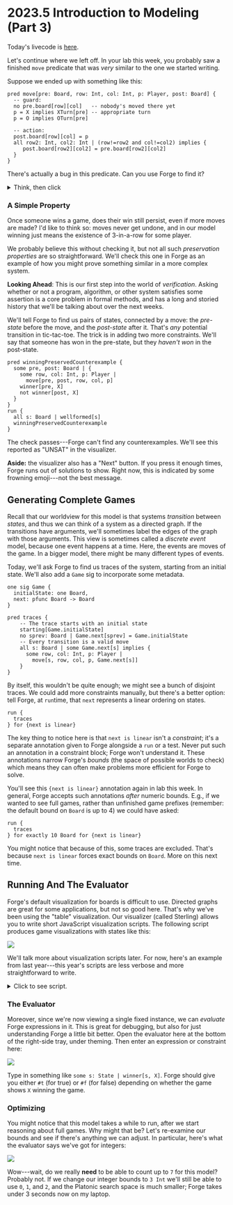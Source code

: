 # 2023.5 Introduction to Modeling (Part 3)

Today's livecode is [here](./intro_modeling_ttt_3_inclass.frg).

<!-- this is post-lab, so move is written, they have some experience with the model** -->

Let's continue where we left off. In your lab this week, you probably saw a finished `move` predicate that was _very_ similar to the one we started writing. 

Suppose we ended up with something like this:

```alloy
pred move[pre: Board, row: Int, col: Int, p: Player, post: Board] {
  -- guard:
  no pre.board[row][col]   -- nobody's moved there yet
  p = X implies XTurn[pre] -- appropriate turn
  p = O implies OTurn[pre]  
  
  -- action:
  post.board[row][col] = p
  all row2: Int, col2: Int | (row!=row2 and col!=col2) implies {        
     post.board[row2][col2] = pre.board[row2][col2]     
  }  
}
```

There's actually a bug in this predicate. Can you use Forge to find it? 

<details>
<summary>Think, then click</summary>
The `all row2...` formula says that for any board location where _both the row and column differ_ from the move's, the board remains the same. But is that what we really wanted? Suppose `X` moves at location `1`, `1`. Then of the 9 locations, which is actually protected?

|Row|Column|Protected?|
|---|------|----------|
|  0|     0|yes       |
|  0|     1|no (column 1 = column 1)|
|  0|     2|yes       |
|  1|     0|no (row 1 = row 1)|
|  1|     1|no (as intended)|
|  1|     2|no (row 1 = row 1)|
|  2|     0|yes       |
|  2|     1|no (column 1 = column 1)|
|  2|     2|yes       |

Our frame condition was _too weak_! We need to have it take effect whenever _either_ the row or column is different. Something like this will work:

```alloy
  all row2: Int, col2: Int | 
    ((row2 != row) or (col2 != col)) implies {    
       post.board[row2][col2] = pre.board[row2][col2]     
  }  

``` 
</details>

### A Simple Property

Once someone wins a game, does their win still persist, even if more moves are made? I'd like to think so: moves never get undone, and in our model winning just means the existence of 3-in-a-row for some player. 

We probably believe this without checking it, but not all such _preservation properties_ are so straightforward. We'll check this one in Forge as an example of how you might prove something similar in a more complex system.

**Looking Ahead**: This is our first step into the world of _verification_. Asking whether or not a program, algorithm, or other system satisfies some assertion is a core problem in formal methods, and has a long and storied history that we'll be talking about over the next weeks. 

We'll tell Forge to find us pairs of states, connected by a move: the _pre-state_ before the move, and the _post-state_ after it. That's _any_ potential transition in tic-tac-toe. The trick is in adding two more constraints. We'll say that someone has won in the pre-state, but they _haven't won_ in the post-state.

```alloy
pred winningPreservedCounterexample {
  some pre, post: Board | {
    some row, col: Int, p: Player | 
      move[pre, post, row, col, p]
    winner[pre, X]
    not winner[post, X]
  }
}
run {
  all s: Board | wellformed[s]
  winningPreservedCounterexample
}
```

The check passes---Forge can't find any counterexamples. We'll see this reported as "UNSAT" in the visualizer. 

**Aside:** the visualizer also has a "Next" button. If you press it enough times, Forge runs out of solutions to show. Right now, this is indicated by some frowning emoji---not the best message.

## Generating Complete Games

Recall that our worldview for this model is that systems _transition_ between _states_, and thus we can think of a system as a directed graph. If the transitions have arguments, we'll sometimes label the edges of the graph with those arguments. This view is sometimes called a _discrete event_ model, because one event happens at a time. Here, the events are moves of the game. In a bigger model, there might be many different types of events.

Today, we'll ask Forge to find us traces of the system, starting from an initial state. We'll also add a `Game` sig to incorporate some metadata.

```alloy
one sig Game {
  initialState: one Board,
  next: pfunc Board -> Board
}

pred traces {
    -- The trace starts with an initial state
    starting[Game.initialState]
    no sprev: Board | Game.next[sprev] = Game.initialState
    -- Every transition is a valid move
    all s: Board | some Game.next[s] implies {
      some row, col: Int, p: Player |
        move[s, row, col, p, Game.next[s]]
    }
}
```

By itself, this wouldn't be quite enough; we might see a bunch of disjoint traces. We could add more constraints manually, but there's a better option: tell Forge, at `run`time, that `next` represents a linear ordering on states.

```alloy
run {
  traces
} for {next is linear}
```

The key thing to notice here is that `next is linear` isn't a _constraint_; it's a separate annotation given to Forge alongside a `run` or a test. Never put such an annotation in a constraint block; Forge won't understand it. These annotations narrow Forge's _bounds_ (the space of possible worlds to check) which means they can often make problems more efficient for Forge to solve.

You'll see this `{next is linear}` annotation again in lab this week. In general, Forge accepts such annotations _after_ numeric bounds. E.g., if we wanted to see full games, rather than unfinished game prefixes (remember: the default bound on `Board` is up to 4) we could have asked:

```alloy
run {
  traces
} for exactly 10 Board for {next is linear}
```

You might notice that because of this, some traces are excluded. That's because `next is linear` forces exact bounds on `Board`. More on this next time.

<!-- ## Testing Models: Examples

Forge has a number of features that make it easier to _test_ your models. Here's one: `example`. We'll make a new file for our tests called `feb03_ttt.tests.frg` and open the model there. 

An _example_ in Forge is like a `run` except that it only opens the visualizer if the test fails. The example defines a full instance and then checks whether that instance satisfies a given predicate. So we'll make a new predicate that's "instance-wide", and checks wellformedness for all boards.

```alloy
#lang forge/bsl 
open "feb03_ttt.frg"

pred allWellformed {
    all b: Board | wellformed[b]
}
```

Then we'll fill in an example. These have a standard format, but the language of an example is a bit different: you're defining an _instance_, not a set of constraints.

```alloy
-- *TEST CASE* in Forge: this instance satisfies this predicate
example middleRowWellformed is {allWellformed} for {
    -- "for 3 Int" (prefer that outside examples)
    #Int = 3
    -- the backquote denotes an OBJECT by name
    -- use only these on the right-hand side of = here
    X = `X0
    O = `O0
    Player = `X0 + `O0
    Board = `Board0
    board = `Board0 -> (1 -> 0 -> `X0 + 
                        1 -> 1 -> `X0 +
                        1 -> 2 -> `X0)    
}
```

This is a bit verbose, but it completely defines an instance with 1 board and 3 moves placed. You can read the `board =` line as saying, for `Board0`, there's a dictionary with these 3 entries.

More on testing next time! -->

## Running And The Evaluator

Forge's default visualization for boards is difficult to use. Directed graphs are great for some applications, but not so good here. That's why we've been using the "table" visualization.
Our visualizer (called Sterling) allows you to write short JavaScript visualization scripts. The following script produces game visualizations with states like this:

![](https://i.imgur.com/m6KRWtI.png)

We'll talk more about visualization scripts later. For now, here's an example from last year---this year's scripts are less verbose and more straightforward to write.

<details>
<summary>Click to see script.</summary>

```javascript=
const d3 = require('d3')
d3.selectAll("svg > *").remove();

/*
  Visualizer for the in-class tic-tac-toe model. This is written in "raw" 
  D3, rather than using our helper libraries. If you're familiar with 
  visualization in JavaScript using this popular library, this is how you 
  would use it with Forge.

  Note that if you _aren't_ familiar, that's OK; we'll show more examples 
  and give more guidance in the near future. The helper library also makes 
  things rather easier. 

  TN 2024

  Note: if you're using this style, the require for d3 needs to come before anything 
  else, even comments.
*/

function printValue(row, col, yoffset, value) {
  d3.select(svg)
    .append("text")
    .style("fill", "black")
    .attr("x", (row+1)*10)
    .attr("y", (col+1)*14 + yoffset)
    .text(value);
}

function printState(stateAtom, yoffset) {
  for (r = 0; r <= 2; r++) {
    for (c = 0; c <= 2; c++) {
      printValue(r, c, yoffset,
                 stateAtom.board[r][c]
                 .toString().substring(0,1))  
    }
  }
  
  d3.select(svg)
    .append('rect')
    .attr('x', 5)
    .attr('y', yoffset+1)
    .attr('width', 40)
    .attr('height', 50)
    .attr('stroke-width', 2)
    .attr('stroke', 'black')
    .attr('fill', 'transparent');
}


var offset = 0
for(b = 0; b <= 10; b++) {  
  if(Board.atom("Board"+b) != null)
    printState(Board.atom("Board"+b), offset)  
  offset = offset + 55
}
```
</details>

### The Evaluator

Moreover, since we're now viewing a single fixed instance, we can _evaluate_ Forge expressions in it. This is great for debugging, but also for just understanding Forge a little bit better. Open the evaluator here at the bottom of the right-side tray, under theming. Then enter an expression or constraint here:

![](https://i.imgur.com/tnT8cgo.png)

Type in something like `some s: State | winner[s, X]`. Forge should give you either `#t` (for true) or `#f` (for false) depending on whether the game shows `X` winning the game.

### Optimizing

You might notice that this model takes a while to run, after we start reasoning about full games. Why might that be? Let's re-examine our bounds and see if there's anything we can adjust. In particular, here's what the evaluator says we've got for integers:

![](https://i.imgur.com/UJJUqdB.png)

Wow---wait, do we really **need** to be able to count up to `7` for this model? Probably not. If we change our integer bounds to `3 Int` we'll still be able to use `0`, `1`, and `2`, and the Platonic search space is much smaller; Forge takes under 3 seconds now on my laptop.


